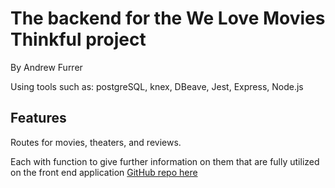 # The backend for the We Love Movies Thinkful project

By Andrew Furrer

Using tools such as: postgreSQL, knex, DBeave, Jest, Express, Node.js

## Features

Routes for movies, theaters, and reviews.

Each with function to give further information on them that are fully utilized on the front end application [GitHub repo here](https://github.com/afurrer143/starter-movie-front-end "front end repo")